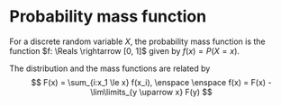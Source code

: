 # Probability mass function

For a discrete random variable $X$, the probability mass function is the
function $f: \Reals \rightarrow [0, 1]$ given by  $f(x) = P(X = x)$.

The distribution and the mass functions are related by  
$$
F(x) = \sum_{i:x_1 \le x} f(x_i), \enspace \enspace f(x) = F(x) - \lim\limits_{y \uparrow x} F(y)
$$

